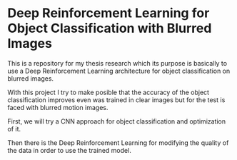# Deep Reinforcement Learning for Object Classification with Blurred Images 

This is a repository for my thesis research which its purpose is basically to use a Deep Reinforcement Learning architecture for object classification on blurred images.  

With this project I try to make posible that the accuracy of the object classification improves even was trained in clear images but for the test is faced with blurred motion images. 

First, we will try a CNN approach for object classification and optimization of it.

Then there is the Deep Reinforcement Learning for modifying the quality of the data in order to use the trained model. 

